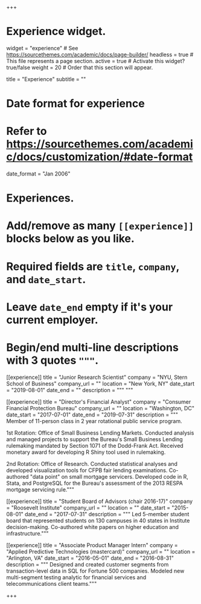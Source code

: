+++
# Experience widget.
widget = "experience"  # See https://sourcethemes.com/academic/docs/page-builder/
headless = true  # This file represents a page section.
active = true  # Activate this widget? true/false
weight = 20  # Order that this section will appear.

title = "Experience"
subtitle = ""

# Date format for experience
#   Refer to https://sourcethemes.com/academic/docs/customization/#date-format
date_format = "Jan 2006"

# Experiences.
#   Add/remove as many `[[experience]]` blocks below as you like.
#   Required fields are `title`, `company`, and `date_start`.
#   Leave `date_end` empty if it's your current employer.
#   Begin/end multi-line descriptions with 3 quotes `"""`.
[[experience]]
  title = "Junior Research Scientist"
  company = "NYU, Stern School of Business"
  company_url = ""
  location = "New York, NY"
  date_start = "2019-08-01"
  date_end = ""
  description = """
  """

[[experience]]
  title = "Director's Financial Analyst"
  company = "Consumer Financial Protection Bureau"
  company_url = ""
  location = "Washington, DC"
  date_start = "2017-07-01"
  date_end = "2019-07-31"
  description = """
Member of 11-person class in 2 year rotational public service program.

1st Rotation: Office of Small Business Lending Markets. Conducted analysis and managed projects to support the Bureau's Small Business Lending rulemaking mandated by Section 1071 of the Dodd-Frank Act. Received monetary award for developing R Shiny tool used in rulemaking.

2nd Rotation: Office of Research. Conducted statistical analyses and developed visualization tools for CFPB fair lending examinations. Co-authored "data point" on small mortgage servicers. Developed code in R, Stata, and PostgreSQL for the Bureau's assessment of the 2013 RESPA mortgage servicing rule."""

[[experience]]
  title = "Student Board of Advisors (chair 2016-17)"
  company = "Roosevelt Institute"
  company_url = ""
  location = ""
  date_start = "2015-08-01"
  date_end = "2017-07-31"
  description = """
Led 5-member student board that represented students on 130 campuses in 40 states in Institute decision-making. Co-authored white papers on higher education and infrastructure."""

[[experience]]
  title = "Associate Product Manager Intern"
  company = "Applied Predictive Technologies (mastercard)"
  company_url = ""
  location = "Arlington, VA"
  date_start = "2016-05-01"
  date_end = "2016-08-31"
  description = """
Designed and created customer segments from transaction-level data in SQL for Fortune 500 companies. Modeled new multi-segment testing analytic for financial services and telecommunications client teams."""

+++
